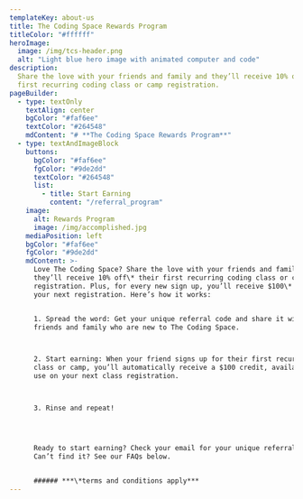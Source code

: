 ```yaml
---
templateKey: about-us
title: The Coding Space Rewards Program
titleColor: "#ffffff"
heroImage:
  image: /img/tcs-header.png
  alt: "Light blue hero image with animated computer and code"
description:
  Share the love with your friends and family and they’ll receive 10% off* their
  first recurring coding class or camp registration.
pageBuilder:
  - type: textOnly
    textAlign: center
    bgColor: "#faf6ee"
    textColor: "#264548"
    mdContent: "# **The Coding Space Rewards Program**"
  - type: textAndImageBlock
    buttons:
      bgColor: "#faf6ee"
      fgColor: "#9de2dd"
      textColor: "#264548"
      list:
        - title: Start Earning
          content: "/referral_program"
    image:
      alt: Rewards Program
      image: /img/accomplished.jpg
    mediaPosition: left
    bgColor: "#faf6ee"
    fgColor: "#9de2dd"
    mdContent: >-
      Love The Coding Space? Share the love with your friends and family and
      they’ll receive 10% off\* their first recurring coding class or camp
      registration. Plus, for every new sign up, you’ll receive $100\* towards
      your next registration. Here’s how it works:


      1. Spread the word: Get your unique referral code and share it with
      friends and family who are new to The Coding Space.



      2. Start earning: When your friend signs up for their first recurring
      class or camp, you’ll automatically receive a $100 credit, available for
      use on your next class registration.



      3. Rinse and repeat!




      Ready to start earning? Check your email for your unique referral code.
      Can’t find it? See our FAQs below.


      ###### ***\*terms and conditions apply***
---
```

